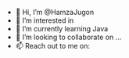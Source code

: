 - 👋 Hi, I’m @HamzaJugon
- 👀 I’m interested in 
- 🌱 I’m currently learning Java
- 💞️ I’m looking to collaborate on ...
- 📫 Reach out to me on:

<!---
HamzaJugon/HamzaJugon is a ✨ special ✨ repository because its `README.md` (this file) appears on your GitHub profile.
You can click the Preview link to take a look at your changes.
--->
